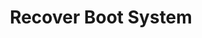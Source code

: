 ---
sidebar_position: 5
title: "Recover Boot System"
sidebar_label: "Recover Boot System"
description: "Restore boot functionality in Debian systems - recover damaged boot systems, rebuild boot configuration, restore system accessibility, and implement comprehensive boot recovery."
keywords:
  - "debian boot recovery"
  - "boot system restoration"
  - "boot configuration rebuild"
  - "system recovery"
  - "boot system repair"
tags:
  - debian
  - boot-recovery
  - boot-restoration
  - system-recovery
  - boot-repair
slug: /linux/debian/troubleshooting/boot-issues/recover-boot-system
---